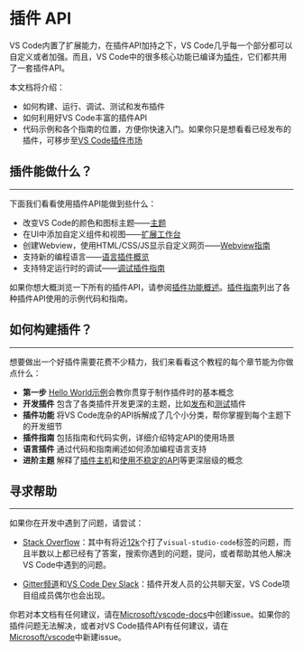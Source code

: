 # 插件 API
VS Code内置了扩展能力，在插件API加持之下，VS Code几乎每一个部分都可以自定义或者加强。而且，VS Code中的很多核心功能已编译为[插件](https://github.com/Microsoft/vscode/tree/master/extensions)，它们都共用了一套插件API。

本文档将介绍：
- 如何构建、运行、调试、测试和发布插件
- 如何利用好VS Code丰富的插件API
- 代码示例和各个指南的位置，方便你快速入门。如果你只是想看看已经发布的插件，可移步至[VS Code插件市场](https://marketplace.visualstudio.com/vscode)

## 插件能做什么？
---

下面我们看看使用插件API能做到些什么：
- 改变VS Code的颜色和图标主题——[主题](/extension-capabilities/theming.md)
- 在UI中添加自定义组件和视图——[扩展工作台](/extension-capabilities/extending-workbench.md)
- 创建Webview，使用HTML/CSS/JS显示自定义网页——[Webview指南](/extension-guides/webview.md)
- 支持新的编程语言——[语言插件概览](/language-extensions/README.md)
- 支持特定运行时的调试——[调试插件指南](/extension-guides/debugger-extension.md)

如果你想大概浏览一下所有的插件API，请参阅[插件功能概述](/extension-capabilities/README.md)。[插件指南](/extension-guides/README.md)列出了各种插件API使用的示例代码和指南。

## 如何构建插件？
---

想要做出一个好插件需要花费不少精力，我们来看看这个教程的每个章节能为你做点什么：

- **第一步** [Hello World示例]()会教你贯穿于制作插件时的基本概念
- **开发插件** 包含了各类插件开发更深的主题，比如[发布]()和[测试]()插件
- **插件功能** 将VS Code庞杂的API拆解成了几个小分类，帮你掌握到每个主题下的开发细节
- **插件指南** 包括指南和代码实例，详细介绍特定API的使用场景
- **语言插件** 通过代码和指南阐述如何添加编程语言支持
- **进阶主题** 解释了[插件主机](/advanced-topics/extension-host.md)和[使用不稳定的API](/advanced-topics/using-proposed-api.md)等更深层级的概念

## 寻求帮助
---

如果你在开发中遇到了问题，请尝试：
- [ Stack Overflow](https://stackoverflow.com/questions/tagged/visual-studio-code)：其中有将近[12k](https://stackoverflow.com/questions/tagged/visual-studio-code)个打了`visual-studio-code`标签的问题，而且半数以上都已经有了答案，搜索你遇到的问题，提问，或者帮助其他人解决VS Code中遇到的问题。

- [Gitter频道](https://gitter.im/Microsoft/vscode)和[VS Code Dev Slack](https://join.slack.com/t/vscode-dev-community/shared_invite/enQtMjIxOTgxNDE3NzM0LWU5M2ZiZDU1YjBlMzdlZjA2YjBjYzRhYTM5NTgzMTAxMjdiNWU0ZmQzYWI3MWU5N2Q1YjBiYmQ4MzY0NDE1MzY)：插件开发人员的公共聊天室，VS Code项目组成员偶尔也会出现。

你若对本文档有任何建议，请在[Microsoft/vscode-docs](https://github.com/Microsoft/vscode-docs/issues)中创建issue。如果你的插件问题无法解决，或者对VS Code插件API有任何建议，请在[Microsoft/vscode](https://github.com/Microsoft/vscode/issues)中新建issue。